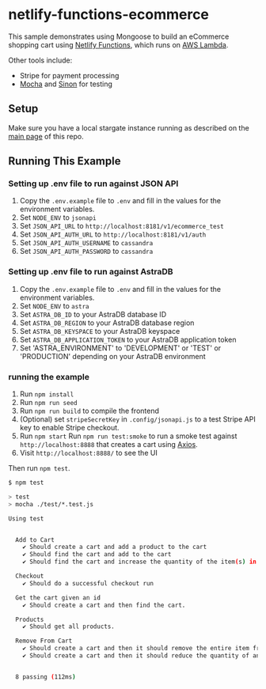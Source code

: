 # netlify-functions-ecommerce

This sample demonstrates using Mongoose to build an eCommerce shopping cart using [Netlify Functions](https://www.netlify.com/products/functions/), which runs on [AWS Lambda](https://mongoosejs.com/docs/lambda.html).

Other tools include:

* Stripe for payment processing
* [Mocha](https://masteringjs.io/mocha) and [Sinon](https://masteringjs.io/sinon) for testing

## Setup

Make sure you have a local stargate instance running as described on the [main page](../README.md) of this repo.

## Running This Example 
### Setting up .env file to run against JSON API
1. Copy the `.env.example` file to `.env` and fill in the values for the environment variables.
2. Set `NODE_ENV` to `jsonapi`
3. Set `JSON_API_URL` to `http://localhost:8181/v1/ecommerce_test`
4. Set `JSON_API_AUTH_URL` to `http://localhost:8181/v1/auth`
5. Set `JSON_API_AUTH_USERNAME` to `cassandra`
6. Set `JSON_API_AUTH_PASSWORD` to `cassandra`

### Setting up .env file to run against AstraDB
1. Copy the `.env.example` file to `.env` and fill in the values for the environment variables.
2. Set `NODE_ENV` to `astra`
3. Set `ASTRA_DB_ID` to your AstraDB database ID
4. Set `ASTRA_DB_REGION` to your AstraDB database region
5. Set `ASTRA_DB_KEYSPACE` to your AstraDB keyspace
6. Set `ASTRA_DB_APPLICATION_TOKEN` to your AstraDB application token
7. Set 'ASTRA_ENVIRONMENT' to 'DEVELOPMENT' or 'TEST' or 'PRODUCTION' depending on your AstraDB environment

### running the example
1. Run `npm install`
2. Run `npm run seed`
3. Run `npm run build` to compile the frontend
4. (Optional) set `stripeSecretKey` in `.config/jsonapi.js` to a test Stripe API key to enable Stripe checkout.
5. Run `npm start`
Run `npm run test:smoke` to run a smoke test against `http://localhost:8888` that creates a cart using [Axios](https://masteringjs.io/axios).
6. Visit `http://localhost:8888/` to see the UI

Then run `npm test`.

```sh
$ npm test

> test
> mocha ./test/*.test.js

Using test


  Add to Cart
    ✔ Should create a cart and add a product to the cart
    ✔ Should find the cart and add to the cart
    ✔ Should find the cart and increase the quantity of the item(s) in the cart

  Checkout
    ✔ Should do a successful checkout run

  Get the cart given an id
    ✔ Should create a cart and then find the cart.

  Products
    ✔ Should get all products.

  Remove From Cart
    ✔ Should create a cart and then it should remove the entire item from it.
    ✔ Should create a cart and then it should reduce the quantity of an item from it.


  8 passing (112ms)
```
